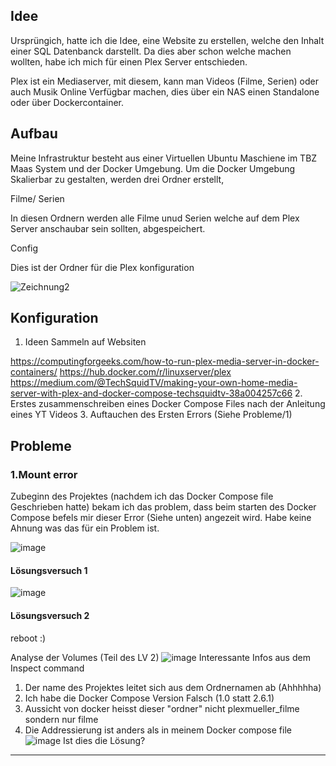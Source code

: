 ## Idee
Ursprüngich, hatte ich die Idee, eine Website zu erstellen, welche den Inhalt einer SQL Datenbanck darstellt. Da dies aber schon welche machen wollten, habe ich mich für einen Plex Server entschieden.

Plex ist ein Mediaserver, mit diesem, kann man Videos (Filme, Serien) oder auch Musik Online Verfügbar machen, dies über ein NAS einen Standalone oder über Dockercontainer. 

## Aufbau 
Meine Infrastruktur besteht aus einer Virtuellen Ubuntu Maschiene im TBZ Maas System und der Docker Umgebung. 
Um die Docker Umgebung Skalierbar zu gestalten, werden drei Ordner erstellt, 

Filme/ Serien

In diesen Ordnern werden alle Filme unud Serien welche auf dem Plex Server anschaubar sein sollten, abgespeichert. 

Config

Dies ist der Ordner für die Plex konfiguration

![Zeichnung2](https://user-images.githubusercontent.com/63262820/178158434-e346ccaf-31cf-4e89-a8fc-a5043d400442.png)

## Konfiguration
1. Ideen Sammeln auf Websiten 

https://computingforgeeks.com/how-to-run-plex-media-server-in-docker-containers/
https://hub.docker.com/r/linuxserver/plex
https://medium.com/@TechSquidTV/making-your-own-home-media-server-with-plex-and-docker-compose-techsquidtv-38a004257c66
2. Erstes zusammenschreiben eines Docker Compose Files nach der Anleitung eines YT Videos
3. Auftauchen des Ersten Errors (Siehe Probleme/1)

## Probleme

### 1.Mount error 
Zubeginn des Projektes (nachdem ich das Docker Compose file Geschrieben hatte) bekam ich das problem, dass beim starten des Docker Compose befels mir dieser Error (Siehe unten) angezeit wird. Habe keine Ahnung was das für ein Problem ist.

![image](https://user-images.githubusercontent.com/63262820/178159934-2b1179f0-b9e9-42d0-9a5b-aedda597b0e1.png)
#### Lösungsversuch 1
![image](https://user-images.githubusercontent.com/63262820/178335616-1ec8e9f7-80eb-4820-b0de-8a87907e7a8d.png)
#### Lösungsversuch 2
reboot :)

Analyse der Volumes (Teil des LV 2)
![image](https://user-images.githubusercontent.com/63262820/178340939-1bfcd237-e95a-4c57-8519-7b4259ea60d4.png)
Interessante Infos aus dem Inspect command
1. Der name des Projektes leitet sich aus dem Ordnernamen ab (Ahhhhha)
2. Ich habe die Docker Compose Version Falsch (1.0 statt 2.6.1)
3. Aussicht von docker heisst dieser "ordner" nicht plexmueller_filme sondern nur filme
4. Die Addressierung ist anders als in meinem Docker compose file ![image](https://user-images.githubusercontent.com/63262820/178341543-c0640268-a641-4ad2-a31a-e808bb4fdd61.png)
Ist dies die Lösung?


---
